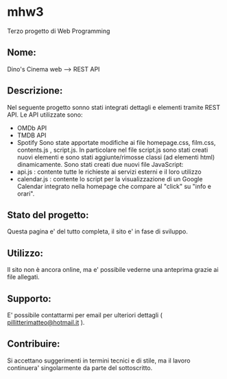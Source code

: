 # mhw3
Terzo progetto di Web Programming

## Nome:
Dino's Cinema web -->  REST API

## Descrizione: 
Nel seguente progetto sonno stati integrati dettagli e elementi tramite REST API. Le API utilizzate sono:
- OMDb API
- TMDB API
- Spotify 
Sono state apportate modifiche ai file homepage.css, film.css, contents.js , script.js. In particolare nel file script.js sono stati creati nuovi elementi e sono stati aggiunte/rimosse  classi (ad elementi html) dinamicamente.
Sono stati creati due nuovi file JavaScript:
- api.js : contente tutte le richieste ai servizi esterni e il loro utilizzo
- calendar.js : contente lo script per la visualizzazione di un Google Calendar integrato nella homepage che compare al "click" su "info e orari". 
## Stato del progetto:
Questa pagina e' del tutto completa, il sito e' in fase di sviluppo.

## Utilizzo:
Il sito non è ancora online, ma e' possibile vederne una anteprima grazie ai file allegati.

## Supporto: 
E' possibile contattarmi per email per ulteriori dettagli ( pillitterimatteo@hotmail.it ).

## Contribuire:
Si accettano suggerimenti in termini tecnici e di stile, ma il lavoro continuera' singolarmente da parte del sottoscritto.
